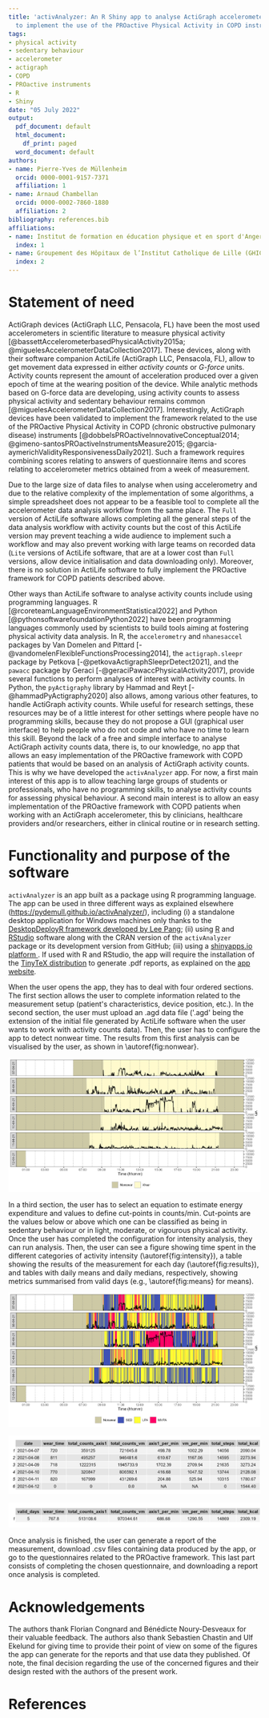 ```yaml
---
title: 'activAnalyzer: An R Shiny app to analyse ActiGraph accelerometer data and
  to implement the use of the PROactive Physical Activity in COPD instruments'
tags:
- physical activity
- sedentary behaviour
- accelerometer
- actigraph
- COPD
- PROactive instruments
- R
- Shiny
date: "05 July 2022"
output:
  pdf_document: default
  html_document:
    df_print: paged
  word_document: default
authors:
- name: Pierre-Yves de Müllenheim
  orcid: 0000-0001-9157-7371
  affiliation: 1
- name: Arnaud Chambellan
  orcid: 0000-0002-7860-1880
  affiliation: 2
bibliography: references.bib
affiliations:
- name: Institut de formation en éducation physique et en sport d'Angers (IFEPSA-UCO), Les Ponts-de-Cé, France
  index: 1
- name: Groupement des Hôpitaux de l’Institut Catholique de Lille (GHICL), Hôpital Saint Philibert, Lomme, France
  index: 2
---
```


# Statement of need
ActiGraph devices (ActiGraph LLC, Pensacola, FL) have been the most used accelerometers in scientific literature to measure physical activity [@bassettAccelerometerbasedPhysicalActivity2015a; @miguelesAccelerometerDataCollection2017]. These devices, along with their software companion ActiLife (ActiGraph LLC, Pensacola, FL), allow to get movement data expressed in either *activity counts* or *G-force* units. Activity counts represent the amount of acceleration produced over a given epoch of time at the wearing position of the device. While analytic methods based on G-force data are developing, using activity counts to assess physical activity and sedentary behaviour remains common [@miguelesAccelerometerDataCollection2017]. Interestingly, ActiGraph devices have been validated to implement the framework related to the use of the PROactive Physical Activity in COPD (chronic obstructive pulmonary disease) instruments [@dobbelsPROactiveInnovativeConceptual2014; @gimeno-santosPROactiveInstrumentsMeasure2015; @garcia-aymerichValidityResponsivenessDaily2021]. Such a framework requires combining scores relating to answers of questionnaire items and scores relating to accelerometer metrics obtained from a week of measurement.

Due to the large size of data files to analyse when using accelerometry and due to the relative complexity of the implementation of some algorithms, a simple spreadsheet does not appear to be a feasible tool to complete all the accelerometer data analysis workflow from the same place. The `Full` version of ActiLife software allows completing all the general steps of the data analysis workflow with activity counts but the cost of this ActiLife version may prevent teaching a wide audience to implement such a workflow and may also prevent working with large teams on recorded data (`Lite` versions of ActiLife software, that are at a lower cost than `Full` versions, allow device initialisation and data downloading only). Moreover, there is no solution in ActiLife software to fully implement the PROactive framework for COPD patients described above.

Other ways than ActiLife software to analyse activity counts include using programming languages. R [@rcoreteamLanguageEnvironmentStatistical2022] and Python [@pythonsoftwarefoundationPython2022] have been programming languages commonly used by scientists to build tools aiming at fostering physical activity data analysis. In R, the `accelerometry` and `nhanesaccel` packages by Van Domelen and Pittard [-@vandomelenFlexibleFunctionsProcessing2014], the `actigraph.sleepr` package by Petkova [-@petkovaActigraphSleeprDetect2021], and the `pawacc` package by Geraci [-@geraciPawaccPhysicalActivity2017], provide several functions to perform analyses of interest with activity counts. In Python, the `pyActigraphy` library by Hammad and Reyt [-@hammadPyActigraphy2020] also allows, among various other features, to handle ActiGraph activity counts. While useful for research settings, these resources may be of a little interest for other settings where people have no programming skills, because they do not propose a GUI (graphical user interface) to help people who do not code and who have no time to learn this skill. Beyond the lack of a free and simple interface to analyse ActiGraph activity counts data, there is, to our knowledge, no app that allows an easy implementation of the PROactive framework with COPD patients that would be based on an analysis of ActiGraph activity counts. This is why we have developed the `activAnalyzer` app. For now, a first main interest of this app is to allow teaching large groups of students or professionals, who have no programming skills, to analyse activity counts for assessing physical behaviour. A second main interest is to allow an easy implementation of the PROactive framework with COPD patients when working with an ActiGraph accelerometer, this by clinicians, healthcare providers and/or researchers, either in clinical routine or in research setting.

#  Functionality and purpose of the software
`activAnalyzer` is an app built as a package using R programming language. The app can be used in three different ways as explained elsewhere (https://pydemull.github.io/activAnalyzer/), including (i) a standalone desktop application for Windows machines only thanks to the [DesktopDeployR framework developed by Lee Pang](https://github.com/wleepang/DesktopDeployR); (ii) using [R](https://CRAN.R-project.org/) and [RStudio](https://www.rstudio.com/) software along with the CRAN version of the `activAnalyzer` package or its development version from GitHub; (iii) using a [shinyapps.io platform ](https://pydemull.shinyapps.io/activAnalyzer/). If used with R and RStudio, the app will require the installation of the [TinyTeX distribution](https://yihui.org/tinytex/) to generate .pdf reports, as explained on the [app website](https://pydemull.github.io/activAnalyzer/).

When the user opens the app, they has to deal with four ordered sections. The first section allows the user to complete information related to the measurement setup (patient's characteristics, device position, etc.). In the second section, the user must upload an .agd data file ('.agd' being the extension of the initial file generated by ActiLife software when the user wants to work with activity counts data). Then, the user has to configure the app to detect nonwear time. The results from this first analysis can be visualised by the user, as shown in \autoref{fig:nonwear}.

![Example of analysis for nonwear time detection.\label{fig:nonwear}](nonwear.png)

In a third section, the user has to select an equation to estimate energy expenditure and values to define cut-points in counts/min. Cut-points are the values below or above which one can be classified as being in sedentary behaviour or in light, moderate, or vigourous physical activity. Once the user has completed the configuration for intensity analysis, they can run analysis. Then, the user can see a figure showing time spent in the different categories of activity intensity (\autoref{fig:intensity}), a table showing the results of the measurement for each day (\autoref{fig:results}), and tables with daily means and daily medians, respectively, showing metrics summarised from valid days (e.g., \autoref{fig:means} for means). 

![Example of analysis for intensity of physical behaviour. \label{fig:intensity}](intensity.png)

![Example of table of results with the metrics for each day (first columns). \label{fig:results}](results.png)

![Example of table of results with the means of the metrics from valid days (first columns). \label{fig:means}](means.png)

Once analysis is finished, the user can generate a report of the measurement, download .csv files containing data produced by the app, or go to the questionnaires related to the PROactive framework. This last part consists of completing the chosen questionnaire, and downloading a report once analysis is completed.


# Acknowledgements
The authors thank Florian Congnard and Bénédicte Noury-Desveaux for their valuable feedback. The authors also thank Sebastien Chastin and Ulf Ekelund for giving time to provide their point of view on some of the figures the app can generate for the reports and that use data they published. Of note, the final decision regarding the use of the concerned figures and their design rested with the authors of the present work.

# References
